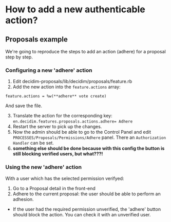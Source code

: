 # How to add a new authenticable action?
## Proposals example
We're going to reproduce the steps to add an action (adhere) for a proposal step by step.
### Configuring a new 'adhere' action
1. Edit decidim-proposals/lib/decidim/proposals/feature.rb
1. Add the new action into the `feature.actions` array:
```
feature.actions = %w(**adhere** vote create)
```
And save the file.

3. Translate the action for the corresponding key: `en.decidim.features.proposals.actions.adhere= Adhere`
1. Restart the server to pick up the changes.
1. Now the admin should be able to go to the Control Panel and edit `PROCESSES/Proposals/Permissions/Adhere` panel. There an `Authorization Handler` can be set.
1. **something else should be done because with this config the button is still blocking verified users, but what???!**


### Using the new 'adhere' action
With a user which has the selected permission verifyed:
1. Go to a Proposal detail in the front-end
1. Adhere to the current proposal: the user should be able to perform an adhesion.
  - If the user had the required permission unverified, the 'adhere' button should block the action. You can check it with an unverified user.

